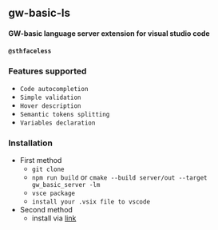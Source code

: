 ## gw-basic-ls 
#### GW-basic language server extension for visual studio code
#### ```@sthfaceless```
### Features supported 
- `Code autocompletion`
- `Simple validation`
- `Hover description`
- `Semantic tokens splitting`
- `Variables declaration`
### Installation
- First method
    - `git clone` 
    - `npm run build` or `cmake --build server/out --target gw_basic_server -lm`
    - `vsce package`
    - `install your .vsix file to vscode`
- Second method
    - install via [link](https://marketplace.visualstudio.com/items?itemName=sthfaceless.gw-basic-ls)
    

